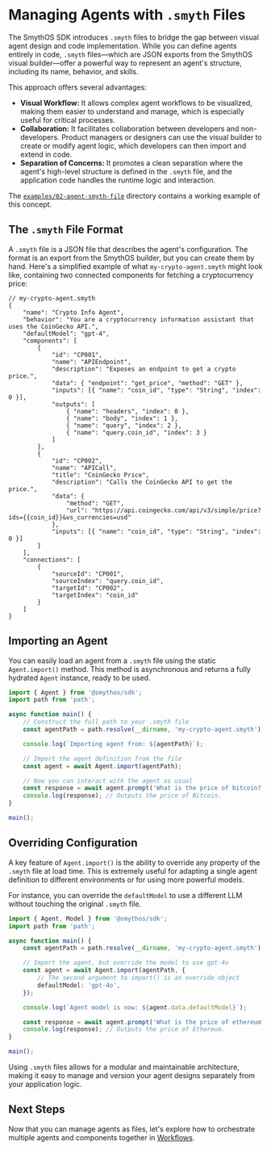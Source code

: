 # Managing Agents with `.smyth` Files

The SmythOS SDK introduces `.smyth` files to bridge the gap between visual agent design and code implementation. While you can define agents entirely in code, `.smyth` files—which are JSON exports from the SmythOS visual builder—offer a powerful way to represent an agent's structure, including its name, behavior, and skills.

This approach offers several advantages:

-   **Visual Workflow:** It allows complex agent workflows to be visualized, making them easier to understand and manage, which is especially useful for critical processes.
-   **Collaboration:** It facilitates collaboration between developers and non-developers. Product managers or designers can use the visual builder to create or modify agent logic, which developers can then import and extend in code.
-   **Separation of Concerns:** It promotes a clean separation where the agent's high-level structure is defined in the `.smyth` file, and the application code handles the runtime logic and interaction.

The [`examples/02-agent-smyth-file`](../../examples/02-agent-smyth-file) directory contains a working example of this concept.

## The `.smyth` File Format

A `.smyth` file is a JSON file that describes the agent's configuration. The format is an export from the SmythOS builder, but you can create them by hand. Here's a simplified example of what `my-crypto-agent.smyth` might look like, containing two connected components for fetching a cryptocurrency price:

```jsonc
// my-crypto-agent.smyth
{
    "name": "Crypto Info Agent",
    "behavior": "You are a cryptocurrency information assistant that uses the CoinGecko API.",
    "defaultModel": "gpt-4",
    "components": [
        {
            "id": "CP001",
            "name": "APIEndpoint",
            "description": "Exposes an endpoint to get a crypto price.",
            "data": { "endpoint": "get_price", "method": "GET" },
            "inputs": [{ "name": "coin_id", "type": "String", "index": 0 }],
            "outputs": [
                { "name": "headers", "index": 0 },
                { "name": "body", "index": 1 },
                { "name": "query", "index": 2 },
                { "name": "query.coin_id", "index": 3 }
            ]
        },
        {
            "id": "CP002",
            "name": "APICall",
            "title": "CoinGecko Price",
            "description": "Calls the CoinGecko API to get the price.",
            "data": {
                "method": "GET",
                "url": "https://api.coingecko.com/api/v3/simple/price?ids={{coin_id}}&vs_currencies=usd"
            },
            "inputs": [{ "name": "coin_id", "type": "String", "index": 0 }]
        }
    ],
    "connections": [
        {
            "sourceId": "CP001",
            "sourceIndex": "query.coin_id",
            "targetId": "CP002",
            "targetIndex": "coin_id"
        }
    ]
}
```

## Importing an Agent

You can easily load an agent from a `.smyth` file using the static `Agent.import()` method. This method is asynchronous and returns a fully hydrated `Agent` instance, ready to be used.

```typescript
import { Agent } from '@smythos/sdk';
import path from 'path';

async function main() {
    // Construct the full path to your .smyth file
    const agentPath = path.resolve(__dirname, 'my-crypto-agent.smyth');

    console.log(`Importing agent from: ${agentPath}`);

    // Import the agent definition from the file
    const agent = await Agent.import(agentPath);

    // Now you can interact with the agent as usual
    const response = await agent.prompt('What is the price of bitcoin?');
    console.log(response); // Outputs the price of Bitcoin.
}

main();
```

## Overriding Configuration

A key feature of `Agent.import()` is the ability to override any property of the `.smyth` file at load time. This is extremely useful for adapting a single agent definition to different environments or for using more powerful models.

For instance, you can override the `defaultModel` to use a different LLM without touching the original `.smyth` file.

```typescript
import { Agent, Model } from '@smythos/sdk';
import path from 'path';

async function main() {
    const agentPath = path.resolve(__dirname, 'my-crypto-agent.smyth');

    // Import the agent, but override the model to use gpt-4o
    const agent = await Agent.import(agentPath, {
        // The second argument to import() is an override object
        defaultModel: 'gpt-4o',
    });

    console.log(`Agent model is now: ${agent.data.defaultModel}`);

    const response = await agent.prompt('What is the price of ethereum?');
    console.log(response); // Outputs the price of Ethereum.
}

main();
```

Using `.smyth` files allows for a modular and maintainable architecture, making it easy to manage and version your agent designs separately from your application logic.

## Next Steps

Now that you can manage agents as files, let's explore how to orchestrate multiple agents and components together in [Workflows](06-workflows.md).
